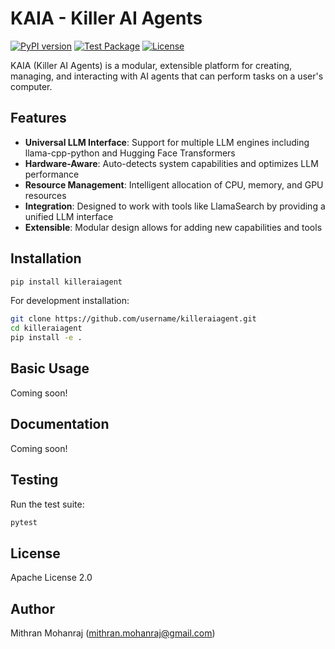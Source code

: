 # KAIA - Killer AI Agents

[![PyPI version](https://badge.fury.io/py/killeraiagent.svg)](https://badge.fury.io/py/killeraiagent)
[![Test Package](https://github.com/username/killeraiagent/actions/workflows/test.yml/badge.svg)](https://github.com/username/killeraiagent/actions/workflows/test.yml)
[![License](https://img.shields.io/badge/License-Apache_2.0-blue.svg)](https://opensource.org/licenses/Apache-2.0)

KAIA (Killer AI Agents) is a modular, extensible platform for creating, managing, and interacting with AI agents that can perform tasks on a user's computer.

## Features

- **Universal LLM Interface**: Support for multiple LLM engines including llama-cpp-python and Hugging Face Transformers
- **Hardware-Aware**: Auto-detects system capabilities and optimizes LLM performance
- **Resource Management**: Intelligent allocation of CPU, memory, and GPU resources
- **Integration**: Designed to work with tools like LlamaSearch by providing a unified LLM interface
- **Extensible**: Modular design allows for adding new capabilities and tools

## Installation

```bash
pip install killeraiagent
```

For development installation:

```bash
git clone https://github.com/username/killeraiagent.git
cd killeraiagent
pip install -e .
```

## Basic Usage

Coming soon!

## Documentation

Coming soon!

## Testing

Run the test suite:

```bash
pytest
```

## License

Apache License 2.0

## Author

Mithran Mohanraj (mithran.mohanraj@gmail.com)
